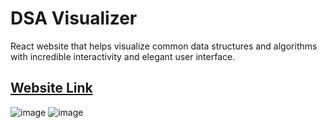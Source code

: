 # DSA Visualizer

React website that helps visualize common data structures and algorithms with incredible interactivity and elegant user interface.

## [Website Link]( https://iilou.github.io/dsa_vis )

![image](https://github.com/user-attachments/assets/6ca9b691-7c7b-443e-b804-6bce428365f8)
![image](https://github.com/user-attachments/assets/03cef866-d44b-433f-8e80-917aeef0b6d6)


